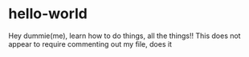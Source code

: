 # hello-world
Hey dummie(me), learn how to do things, all the things!!
This does not appear to require commenting out my file, does it
